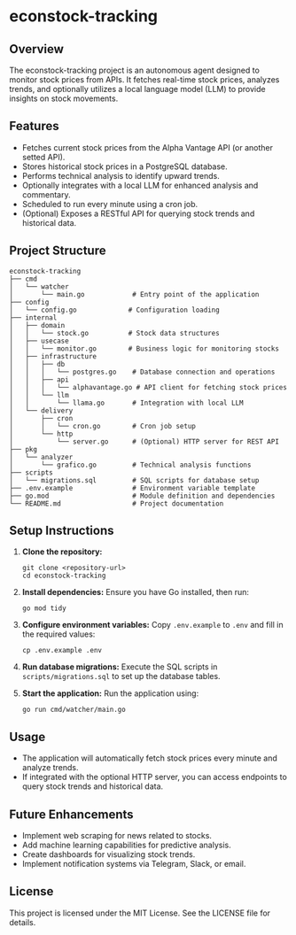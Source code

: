 # econstock-tracking

## Overview
The econstock-tracking project is an autonomous agent designed to monitor stock prices from APIs. It fetches real-time stock prices, analyzes trends, and optionally utilizes a local language model (LLM) to provide insights on stock movements.

## Features
- Fetches current stock prices from the Alpha Vantage API (or another setted API).
- Stores historical stock prices in a PostgreSQL database.
- Performs technical analysis to identify upward trends.
- Optionally integrates with a local LLM for enhanced analysis and commentary.
- Scheduled to run every minute using a cron job.
- (Optional) Exposes a RESTful API for querying stock trends and historical data.

## Project Structure
```
econstock-tracking
├── cmd
│   └── watcher
│       └── main.go            # Entry point of the application
├── config
│   └── config.go             # Configuration loading
├── internal
│   ├── domain
│   │   └── stock.go          # Stock data structures
│   ├── usecase
│   │   └── monitor.go        # Business logic for monitoring stocks
│   ├── infrastructure
│   │   ├── db
│   │   │   └── postgres.go    # Database connection and operations
│   │   ├── api
│   │   │   └── alphavantage.go # API client for fetching stock prices
│   │   └── llm
│   │       └── llama.go       # Integration with local LLM
│   └── delivery
│       ├── cron
│       │   └── cron.go        # Cron job setup
│       └── http
│           └── server.go      # (Optional) HTTP server for REST API
├── pkg
│   └── analyzer
│       └── grafico.go         # Technical analysis functions
├── scripts
│   └── migrations.sql         # SQL scripts for database setup
├── .env.example               # Environment variable template
├── go.mod                     # Module definition and dependencies
└── README.md                  # Project documentation
```

## Setup Instructions
1. **Clone the repository:**
   ```
   git clone <repository-url>
   cd econstock-tracking
   ```

2. **Install dependencies:**
   Ensure you have Go installed, then run:
   ```
   go mod tidy
   ```

3. **Configure environment variables:**
   Copy `.env.example` to `.env` and fill in the required values:
   ```
   cp .env.example .env
   ```

4. **Run database migrations:**
   Execute the SQL scripts in `scripts/migrations.sql` to set up the database tables.

5. **Start the application:**
   Run the application using:
   ```
   go run cmd/watcher/main.go
   ```

## Usage
- The application will automatically fetch stock prices every minute and analyze trends.
- If integrated with the optional HTTP server, you can access endpoints to query stock trends and historical data.

## Future Enhancements
- Implement web scraping for news related to stocks.
- Add machine learning capabilities for predictive analysis.
- Create dashboards for visualizing stock trends.
- Implement notification systems via Telegram, Slack, or email.

## License
This project is licensed under the MIT License. See the LICENSE file for details.